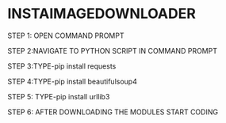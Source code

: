 # INSTAIMAGEDOWNLOADER
STEP 1: OPEN COMMAND PROMPT

STEP 2:NAVIGATE TO PYTHON SCRIPT IN COMMAND PROMPT

STEP 3:TYPE-pip install requests

STEP 4:TYPE-pip install beautifulsoup4

STEP 5: TYPE-pip install urllib3

STEP 6: AFTER DOWNLOADING THE MODULES START CODING
